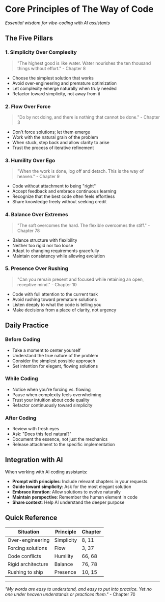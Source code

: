 # Core Principles of The Way of Code

*Essential wisdom for vibe-coding with AI assistants*

## The Five Pillars

### 1. **Simplicity Over Complexity**
> "The highest good is like water. Water nourishes the ten thousand things without effort." - Chapter 8

- Choose the simplest solution that works
- Avoid over-engineering and premature optimization
- Let complexity emerge naturally when truly needed
- Refactor toward simplicity, not away from it

### 2. **Flow Over Force**
> "Do by not doing, and there is nothing that cannot be done." - Chapter 3

- Don't force solutions; let them emerge
- Work with the natural grain of the problem
- When stuck, step back and allow clarity to arise
- Trust the process of iterative refinement

### 3. **Humility Over Ego**
> "When the work is done, log off and detach. This is the way of heaven." - Chapter 9

- Code without attachment to being "right"
- Accept feedback and embrace continuous learning
- Recognize that the best code often feels effortless
- Share knowledge freely without seeking credit

### 4. **Balance Over Extremes**
> "The soft overcomes the hard. The flexible overcomes the stiff." - Chapter 78

- Balance structure with flexibility
- Neither too rigid nor too loose
- Adapt to changing requirements gracefully
- Maintain consistency while allowing evolution

### 5. **Presence Over Rushing**
> "Can you remain present and focused while retaining an open, receptive mind." - Chapter 10

- Code with full attention to the current task
- Avoid rushing toward premature solutions
- Listen deeply to what the code is telling you
- Make decisions from a place of clarity, not urgency

## Daily Practice

### Before Coding
- Take a moment to center yourself
- Understand the true nature of the problem
- Consider the simplest possible approach
- Set intention for elegant, flowing solutions

### While Coding
- Notice when you're forcing vs. flowing
- Pause when complexity feels overwhelming
- Trust your intuition about code quality
- Refactor continuously toward simplicity

### After Coding
- Review with fresh eyes
- Ask: "Does this feel natural?"
- Document the essence, not just the mechanics
- Release attachment to the specific implementation

## Integration with AI

When working with AI coding assistants:

- **Prompt with principles**: Include relevant chapters in your requests
- **Guide toward simplicity**: Ask for the most elegant solution
- **Embrace iteration**: Allow solutions to evolve naturally
- **Maintain perspective**: Remember the human element in code
- **Share context**: Help AI understand the deeper purpose

## Quick Reference

| Situation | Principle | Chapter |
|-----------|-----------|---------|
| Over-engineering | Simplicity | 8, 11 |
| Forcing solutions | Flow | 3, 37 |
| Code conflicts | Humility | 66, 68 |
| Rigid architecture | Balance | 76, 78 |
| Rushing to ship | Presence | 10, 15 |

---

*"My words are easy to understand, and easy to put into practice. Yet no one under heaven understands or practices them."* - Chapter 70 